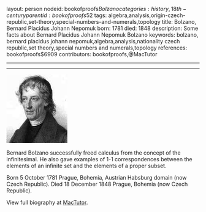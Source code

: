 layout: person
nodeid: bookofproofs$Bolzano
categories: history,18th-century
parentid: bookofproofs$52
tags: algebra,analysis,origin-czech-republic,set-theory,special-numbers-and-numerals,topology
title: Bolzano, Bernard Placidus Johann Nepomuk
born: 1781
died: 1848
description: Some facts about Bernard Placidus Johann Nepomuk Bolzano
keywords: bolzano, bernard placidus johann nepomuk,algebra,analysis,nationality czech republic,set theory,special numbers and numerals,topology
references: bookofproofs$6909
contributors: bookofproofs,@MacTutor

---


---

![Bolzano.jpg](https://github.com/bookofproofs/bookofproofs.github.io/blob/main/_sources/_assets/images/portraits/Bolzano.jpg?raw=true)

Bernard Bolzano successfully freed calculus from the concept of the infinitesimal. He also gave examples of 1-1 correspondences between the elements of an infinite set and the elements of a proper subset.

Born 5 October 1781 Prague, Bohemia, Austrian Habsburg domain (now Czech Republic). Died 18 December 1848 Prague, Bohemia (now Czech Republic).


View full biography at [MacTutor](https://mathshistory.st-andrews.ac.uk/Biographies/Bolzano/).